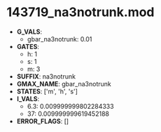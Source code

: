 # 143719_na3notrunk.mod

- **G_VALS**:
  - gbar_na3notrunk: 0.01
- **GATES**:
  - h: 1
  - s: 1
  - m: 3
- **SUFFIX**: na3notrunk
- **GMAX_NAME**: gbar_na3notrunk
- **STATES**: ['m', 'h', 's']
- **I_VALS**:
  - 6.3: 0.009999999802284333
  - 37: 0.009999999619452188
- **ERROR_FLAGS**: []
